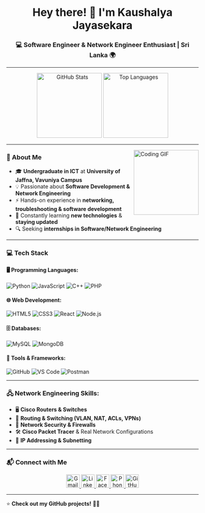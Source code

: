 <h1 align="center">Hey there! 👋 I'm Kaushalya Jayasekara</h1>
<h3 align="center">💻 Software Engineer & Network Engineer Enthusiast | Sri Lanka 🌍</h3>

---

<div align="center">
  <img src="https://github-readme-stats.vercel.app/api?username=Kaushalyajayasekare6&show_icons=true&theme=radical&hide_border=true" height="170" alt="GitHub Stats" />
  <img src="https://github-readme-stats.vercel.app/api/top-langs?username=Kaushalyajayasekare6&layout=compact&theme=radical&hide_border=true" height="170" alt="Top Languages" />
</div>

---

<img align="right" height="170" src="https://i.imgflip.com/65efzo.gif" alt="Coding GIF"/>

### 🚀 About Me
- 🎓 **Undergraduate in ICT** at **University of Jaffna, Vavuniya Campus**
- 💡 Passionate about **Software Development & Network Engineering**
- ⚡ Hands-on experience in **networking, troubleshooting & software development**
- 🌱 Constantly learning **new technologies** & **staying updated**
- 🔍 Seeking **internships in Software/Network Engineering**

---

### 💻 Tech Stack

#### 🖥️ Programming Languages:
![Python](https://img.shields.io/badge/Python-3776AB?style=for-the-badge&logo=python&logoColor=white)
![JavaScript](https://img.shields.io/badge/JavaScript-F7DF1E?style=for-the-badge&logo=javascript&logoColor=black)
![C++](https://img.shields.io/badge/C++-00599C?style=for-the-badge&logo=c%2B%2B&logoColor=white)
![PHP](https://img.shields.io/badge/PHP-777BB4?style=for-the-badge&logo=php&logoColor=white)

#### 🌐 Web Development:
![HTML5](https://img.shields.io/badge/HTML5-E34F26?style=for-the-badge&logo=html5&logoColor=white)
![CSS3](https://img.shields.io/badge/CSS3-1572B6?style=for-the-badge&logo=css3&logoColor=white)
![React](https://img.shields.io/badge/React-61DAFB?style=for-the-badge&logo=react&logoColor=black)
![Node.js](https://img.shields.io/badge/Node.js-339933?style=for-the-badge&logo=node.js&logoColor=white)

#### 🗄️ Databases:
![MySQL](https://img.shields.io/badge/MySQL-4479A1?style=for-the-badge&logo=mysql&logoColor=white)
![MongoDB](https://img.shields.io/badge/MongoDB-47A248?style=for-the-badge&logo=mongodb&logoColor=white)

#### 🔧 Tools & Frameworks:
![GitHub](https://img.shields.io/badge/GitHub-181717?style=for-the-badge&logo=github&logoColor=white)
![VS Code](https://img.shields.io/badge/VS%20Code-007ACC?style=for-the-badge&logo=visual-studio-code&logoColor=white)
![Postman](https://img.shields.io/badge/Postman-FF6C37?style=for-the-badge&logo=postman&logoColor=white)

---

### 🖧 Network Engineering Skills:
- 🖥️ **Cisco Routers & Switches**
- 🔌 **Routing & Switching (VLAN, NAT, ACLs, VPNs)**
- 📡 **Network Security & Firewalls**
- 🛠 **Cisco Packet Tracer** & Real Network Configurations
- 📶 **IP Addressing & Subnetting**

---

### 📬 Connect with Me

<div align="center">
  <a href="mailto:kaushalyajayasekare6@gmail.com" target="_blank">
    <img src="https://img.shields.io/badge/Gmail-D14836?style=for-the-badge&logo=gmail&logoColor=white" height="35" alt="Gmail" />
  </a>
  <a href="https://www.linkedin.com/in/kaushalya-jayasekare-05941a298?lipi=urn%3Ali%3Apage%3Ad_flagship3_profile_view_base_contact_details%3BjmFnDjIgSfqyktc3ctWhjA%3D%3D" target="_blank">
    <img src="https://img.shields.io/badge/LinkedIn-0077B5?style=for-the-badge&logo=linkedin&logoColor=white" height="35" alt="LinkedIn" />
  </a>
  <a href="https://www.facebook.com/share/1AQBQ34THs/?mibextid=wwXIfr" target="_blank">
    <img src="https://img.shields.io/badge/Facebook-1877F2?style=for-the-badge&logo=facebook&logoColor=white" height="35" alt="Facebook" />
  </a>
  <a href="tel:+94761045829">
    <img src="https://img.shields.io/badge/Phone-25D366?style=for-the-badge&logo=whatsapp&logoColor=white" height="35" alt="Phone" />
  </a>
  <a href="https://github.com/Kaushalyajayasekare6" target="_blank">
    <img src="https://img.shields.io/badge/GitHub-181717?style=for-the-badge&logo=github&logoColor=white" height="35" alt="GitHub" />
  </a>
</div>

---

⭐ **Check out my GitHub projects!** 🚀🔥
